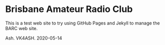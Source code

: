 # Brisbane Amateur Radio Club

This is a test web site to try using GitHub Pages and Jekyll to manage the
BARC web site.

Ash. VK4ASH.
2020-05-14

